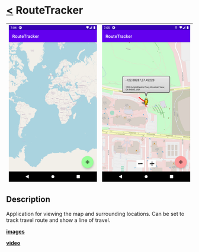 # [<](README.md) RouteTracker
|  ![image](/Assets/RouteTracker/appimg2.png) | ![image](/Assets/RouteTracker/appimg6.png)
 | :------ | :-------- 

## Description

Application for viewing the map and surrounding locations. Can be set to track travel route and show a line of travel.

**[images](/Assets/RouteTracker/)**


**[video](/Assets/RouteTracker/App.mp4?raw=true)**
